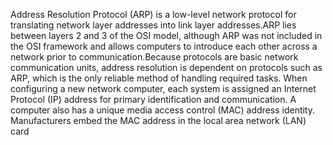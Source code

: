 Address Resolution Protocol (ARP) is a low-level network protocol for translating
network layer addresses into link layer addresses.ARP lies between layers 2 and 3 of the OSI
model, although ARP was not included in the OSI framework and allows computers to introduce
each other across a network prior to communication.Because protocols are basic network
communication units, address resolution is dependent on protocols such as ARP, which is the
only reliable method of handling required tasks. When configuring a new network computer,
each system is assigned an Internet Protocol (IP) address for primary identification and
communication. A computer also has a unique media access control (MAC) address identity.
Manufacturers embed the MAC address in the local area network (LAN) card
